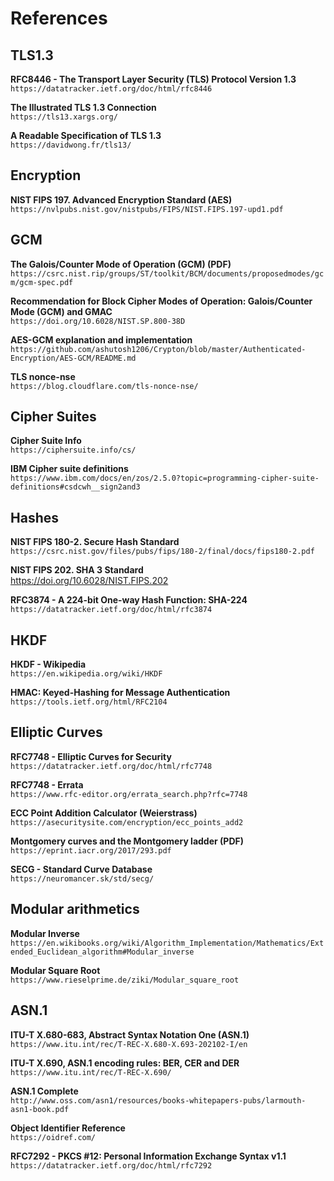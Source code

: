 # References

## TLS1.3

**RFC8446 - The Transport Layer Security (TLS) Protocol Version 1.3**  
``https://datatracker.ietf.org/doc/html/rfc8446``

**The Illustrated TLS 1.3 Connection**  
`https://tls13.xargs.org/`

**A Readable Specification of TLS 1.3**  
`https://davidwong.fr/tls13/`

## Encryption

**NIST FIPS 197. Advanced Encryption Standard (AES)**  
`https://nvlpubs.nist.gov/nistpubs/FIPS/NIST.FIPS.197-upd1.pdf`

## GCM

**The Galois/Counter Mode of Operation (GCM) (PDF)**  
`https://csrc.nist.rip/groups/ST/toolkit/BCM/documents/proposedmodes/gcm/gcm-spec.pdf`

**Recommendation for Block Cipher Modes of Operation:  Galois/Counter Mode (GCM) and GMAC**  
`https://doi.org/10.6028/NIST.SP.800-38D`

**AES-GCM explanation and implementation**  
`https://github.com/ashutosh1206/Crypton/blob/master/Authenticated-Encryption/AES-GCM/README.md`

**TLS nonce-nse**  
`https://blog.cloudflare.com/tls-nonce-nse/`

## Cipher Suites

**Cipher Suite Info**  
`https://ciphersuite.info/cs/`

**IBM Cipher suite definitions**  
`https://www.ibm.com/docs/en/zos/2.5.0?topic=programming-cipher-suite-definitions#csdcwh__sign2and3`

## Hashes

**NIST FIPS 180-2. Secure Hash Standard**  
`https://csrc.nist.gov/files/pubs/fips/180-2/final/docs/fips180-2.pdf`

**NIST FIPS 202. SHA 3 Standard**  
https://doi.org/10.6028/NIST.FIPS.202

**RFC3874 - A 224-bit One-way Hash Function: SHA-224**  
``https://datatracker.ietf.org/doc/html/rfc3874``

## HKDF

**HKDF - Wikipedia**  
`https://en.wikipedia.org/wiki/HKDF`

**HMAC: Keyed-Hashing for Message Authentication**  
`https://tools.ietf.org/html/RFC2104`

## Elliptic Curves

**RFC7748 - Elliptic Curves for Security**  
`https://datatracker.ietf.org/doc/html/rfc7748`

**RFC7748 - Errata**  
`https://www.rfc-editor.org/errata_search.php?rfc=7748`

**ECC Point Addition Calculator (Weierstrass)**  
`https://asecuritysite.com/encryption/ecc_points_add2`

**Montgomery curves and the Montgomery ladder (PDF)**  
`https://eprint.iacr.org/2017/293.pdf`

**SECG - Standard Curve Database**  
`https://neuromancer.sk/std/secg/`

## Modular arithmetics

**Modular Inverse**  
`https://en.wikibooks.org/wiki/Algorithm_Implementation/Mathematics/Extended_Euclidean_algorithm#Modular_inverse`

**Modular Square Root**  
`https://www.rieselprime.de/ziki/Modular_square_root`

## ASN.1

**ITU-T X.680-683, Abstract Syntax Notation One (ASN.1)**  
`https://www.itu.int/rec/T-REC-X.680-X.693-202102-I/en`

**ITU-T X.690, ASN.1 encoding rules: BER, CER and DER**  
`https://www.itu.int/rec/T-REC-X.690/`

**ASN.1 Complete**  
`http://www.oss.com/asn1/resources/books-whitepapers-pubs/larmouth-asn1-book.pdf`

**Object Identifier Reference**  
`https://oidref.com/`

**RFC7292 - PKCS #12: Personal Information Exchange Syntax v1.1**  
`https://datatracker.ietf.org/doc/html/rfc7292`
